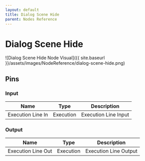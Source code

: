 ```yaml
---
layout: default
title: Dialog Scene Hide
parent: Nodes Reference
---
```

# Dialog Scene Hide

![Dialog Scene Hide Node Visual]({{ site.baseurl }}/assets/images/NodeReference/dialog-scene-hide.png)

## Pins

### Input

| Name | Type | Description |
| --- | --- | --- |
| Execution Line In | Execution | Execution Line Input |

### Output

| Name | Type | Description |
| --- | --- | --- |
| Execution Line Out | Execution | Execution Line Output ||